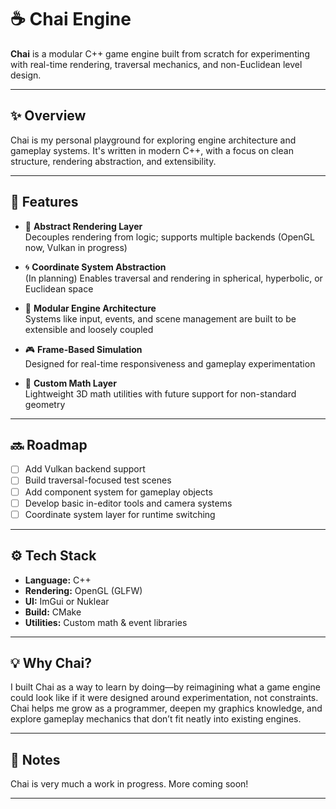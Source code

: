 ﻿# ☕ Chai Engine

**Chai** is a modular C++ game engine built from scratch for experimenting with real-time rendering, traversal mechanics, and non-Euclidean level design.

---

## ✨ Overview

Chai is my personal playground for exploring engine architecture and gameplay systems. It's written in modern C++, with a focus on clean structure, rendering abstraction, and extensibility.

---

## 🧱 Features

- 🔧 **Abstract Rendering Layer**  
  Decouples rendering from logic; supports multiple backends (OpenGL now, Vulkan in progress)

- 🌀 **Coordinate System Abstraction**  
  (In planning) Enables traversal and rendering in spherical, hyperbolic, or Euclidean space

- 🧠 **Modular Engine Architecture**  
  Systems like input, events, and scene management are built to be extensible and loosely coupled

- 🎮 **Frame-Based Simulation**  
  Designed for real-time responsiveness and gameplay experimentation

- 📐 **Custom Math Layer**  
  Lightweight 3D math utilities with future support for non-standard geometry

---

## 🔜 Roadmap

- [ ] Add Vulkan backend support  
- [ ] Build traversal-focused test scenes  
- [ ] Add component system for gameplay objects  
- [ ] Develop basic in-editor tools and camera systems  
- [ ] Coordinate system layer for runtime switching

---

## ⚙️ Tech Stack

- **Language:** C++ 
- **Rendering:** OpenGL (GLFW)  
- **UI:** ImGui or Nuklear
- **Build:** CMake  
- **Utilities:** Custom math & event libraries

---

## 💡 Why Chai?

I built Chai as a way to learn by doing—by reimagining what a game engine could look like if it were designed around experimentation, not constraints. Chai helps me grow as a programmer, deepen my graphics knowledge, and explore gameplay mechanics that don’t fit neatly into existing engines.

---

## 📎 Notes

Chai is very much a work in progress. More coming soon!

---
